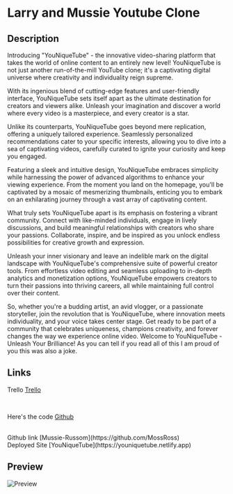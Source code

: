 # Larry and Mussie Youtube Clone

## Description

Introducing "YouNiqueTube" - the innovative video-sharing platform that takes the world of online content to an entirely new level! YouNiqueTube is not just another run-of-the-mill YouTube clone; it's a captivating digital universe where creativity and individuality reign supreme.

With its ingenious blend of cutting-edge features and user-friendly interface, YouNiqueTube sets itself apart as the ultimate destination for creators and viewers alike. Unleash your imagination and discover a world where every video is a masterpiece, and every creator is a star.

Unlike its counterparts, YouNiqueTube goes beyond mere replication, offering a uniquely tailored experience. Seamlessly personalized recommendations cater to your specific interests, allowing you to dive into a sea of captivating videos, carefully curated to ignite your curiosity and keep you engaged.

Featuring a sleek and intuitive design, YouNiqueTube embraces simplicity while harnessing the power of advanced algorithms to enhance your viewing experience. From the moment you land on the homepage, you'll be captivated by a mosaic of mesmerizing thumbnails, enticing you to embark on an exhilarating journey through a vast array of captivating content.

What truly sets YouNiqueTube apart is its emphasis on fostering a vibrant community. Connect with like-minded individuals, engage in lively discussions, and build meaningful relationships with creators who share your passions. Collaborate, inspire, and be inspired as you unlock endless possibilities for creative growth and expression.

Unleash your inner visionary and leave an indelible mark on the digital landscape with YouNiqueTube's comprehensive suite of powerful creator tools. From effortless video editing and seamless uploading to in-depth analytics and monetization options, YouNiqueTube empowers creators to turn their passions into thriving careers, all while maintaining full control over their content.

So, whether you're a budding artist, an avid vlogger, or a passionate storyteller, join the revolution that is YouNiqueTube, where innovation meets individuality, and your voice takes center stage. Get ready to be part of a community that celebrates uniqueness, champions creativity, and forever changes the way we experience online video. Welcome to YouNiqueTube - Unleash Your Brilliance! As you can tell if you read all of this I am proud of you this was also a joke.

## Links

Trello [Trello](https://trello.com/invite/b/trhTkYXb/ATTI2b909eb3200b72b8de0c3385c302885bEC1432B3/youtube-project)

<br />

Here's the code [Github](https://github.com/LarryPursuit/YouNiqueTube-Project)

<br />
Github link [Mussie-Russom](https://github.com/MossRoss)

<br />
Deployed Site [YouNiqueTube](https://youniquetube.netlify.app)

## Preview

![Preview](../images/YouNiqueTube.png)
